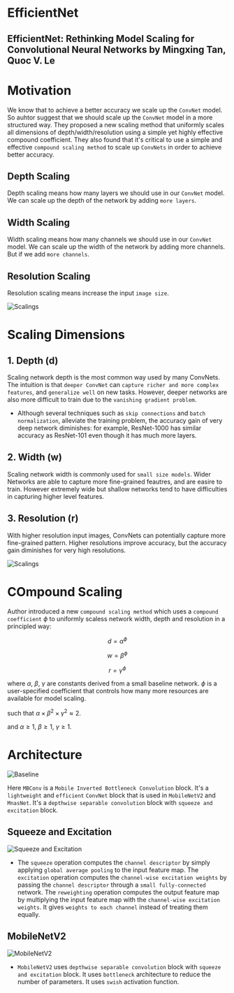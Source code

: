 # EfficientNet

## EfficientNet: Rethinking Model Scaling for Convolutional Neural Networks by Mingxing Tan, Quoc V. Le

# Motivation

We know that to achieve a better accuracy we scale up the `ConvNet` model. So auhtor suggest that we should scale up the `ConvNet` model in a more structured way. They proposed a new scaling method that uniformly scales all dimensions of depth/width/resolution using a simple yet highly effective compound coefficient. They also found that it's critical to use a simple and effective `compound scaling method` to scale up `ConvNets` in order to achieve better accuracy.

## Depth Scaling

Depth scaling means how many layers we should use in our `ConvNet` model. We can scale up the depth of the network by adding `more layers`.

## Width Scaling

Width scaling means how many channels we should use in our `ConvNet` model. We can scale up the width of the network by adding more channels. But if we add `more channels`.

## Resolution Scaling

Resolution scaling means increase the input `image size`.

![Scalings](images/0901.jpeg)

# Scaling Dimensions

## 1. Depth (d)

Scaling network depth is the most common way used by many ConvNets.  The intuition is that `deeper ConvNet` can `capture richer and more complex features`, and `generalize well` on new tasks. However, deeper networks are also more difficult to train due to the `vanishing gradient problem`.

- Although several techniques such as `skip connections` and `batch normalization`, alleviate the training problem, the accuracy gain of very deep network diminishes: for example, ResNet-1000 has similar accuracy as ResNet-101 even though it has much more layers.

## 2. Width (w)

Scaling network width is commonly used for `small size models`. Wider Networks are able to capture more fine-grained feautres, and are easire to train. However extremely wide but shallow networks tend to have difficulties in capturing higher level features.

## 3. Resolution (r)

With higher resolution input images, ConvNets can potentially capture more fine-grained pattern. Higher resolutions improve accuracy, but the accuracy gain diminishes for very high resolutions.

![Scalings](images/0902.jpeg)

# COmpound Scaling

Author introduced a new `compound scaling method` which uses a `compound coefficient` $\phi$ to uniformly scaless network width, depth and resolution in a principled way:

$$d = \alpha^\phi$$

$$w = \beta^\phi$$

$$r = \gamma^\phi$$

where $\alpha$, $\beta$, $\gamma$ are constants derived from a small baseline network. $\phi$ is a user-specified coefficient that controls how many more resources are available for model scaling.

such that $\alpha \times \beta^2 \times \gamma^2 \approx 2$.

and $\alpha \geq 1$, $\beta \geq 1$, $\gamma \geq 1$.

# Architecture

![Baseline](images/0903.jpeg)

Here `MBConv` is a `Mobile Inverted Bottleneck Convolution` block. It's a `lightweight` and `efficient` `ConvNet` block that is used in `MobileNetV2` and `MnasNet`. It's a `depthwise separable convolution` block with `squeeze and excitation` block.

## Squeeze and Excitation

![Squeeze and Excitation](images/0904.jpeg)

- The `squeeze` operation computes the `channel descriptor` by simply applying `global average pooling` to the input feature map. The `excitation` operation computes the `channel-wise excitation weights` by passing the `channel descriptor` through a `small fully-connected` network. The `reweighting` operation computes the output feature map by multiplying the input feature map with the `channel-wise excitation weights`. It gives `weights to each channel` instead of treating them equally.

## MobileNetV2

![MobileNetV2](images/0905.jpeg)

- `MobileNetV2` uses `depthwise separable convolution` block with `squeeze and excitation` block. It uses `bottleneck` architecture to reduce the number of parameters. It uses `swish` activation function.